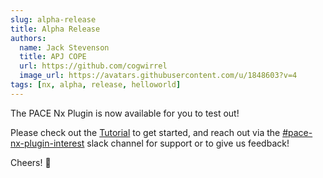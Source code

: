 ```yaml
---
slug: alpha-release
title: Alpha Release
authors:
  name: Jack Stevenson
  title: APJ COPE
  url: https://github.com/cogwirrel
  image_url: https://avatars.githubusercontent.com/u/1848603?v=4
tags: [nx, alpha, release, helloworld]
---
```


The PACE Nx Plugin is now available for you to test out!

Please check out the [Tutorial](docs/intro) to get started, and reach out via the [#pace-nx-plugin-interest](https://amzn-aws.slack.com/archives/C07QJ6URR1P) slack channel for support or to give us feedback!

Cheers! 🍻